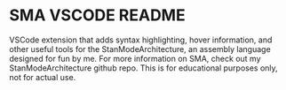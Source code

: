 # SMA VSCODE README

VSCode extension that adds syntax highlighting, hover information, and other useful tools for the StanModeArchitecture, an assembly language designed for fun by me. For more information on SMA, check out my StanModeArchitecture github repo. This is for educational purposes only, not for actual use.
